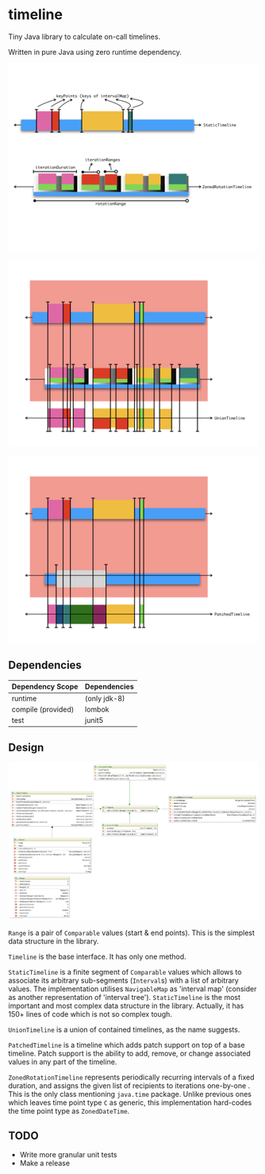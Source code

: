 # timeline

Tiny Java library to calculate on-call timelines.

Written in pure Java using zero runtime dependency.

![](doc/timeline1.png)

![](doc/timeline2.png)

![](doc/timeline3.png)


## Dependencies

| Dependency Scope    | Dependencies    |
| ------------------- | --------------- |
| runtime             | (only jdk-8)    |
| compile (provided)  | lombok          |
| test                | junit5          |


## Design

![](doc/uml.png)

`Range` is a pair of `Comparable` values (start & end points).
This is the simplest data structure in the library.

`Timeline` is the base interface. It has only one method.

`StaticTimeline` is a finite segment of `Comparable` values which allows
to associate its arbitrary sub-segments (`Interval`s) with a list of
arbitrary values. The implementation utilises `NavigableMap` as
'interval map' (consider as another representation of 'interval tree').
`StaticTimeline` is the most important and most complex data structure
in the library. Actually, it has 150+ lines of code which is not
so complex tough.

`UnionTimeline` is a union of contained timelines, as the name suggests.

`PatchedTimeline` is a timeline which adds patch support on top of a
base timeline. Patch support is the ability to add, remove, or change
associated values in any part of the timeline.

`ZonedRotationTimeline` represents periodically recurring intervals of a
fixed duration, and assigns the given list of recipients to iterations
one-by-one . This is the only class mentioning `java.time` package.
Unlike previous ones which leaves time point type `C` as generic, this
implementation hard-codes the time point type as `ZonedDateTime`.


## TODO

- Write more granular unit tests
- Make a release

